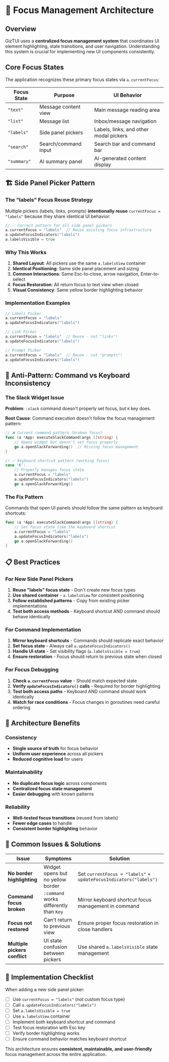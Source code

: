 # 🎯 Focus Management Architecture

## Overview

GizTUI uses a **centralized focus management system** that coordinates UI element highlighting, state transitions, and user navigation. Understanding this system is crucial for implementing new UI components consistently.

## Core Focus States

The application recognizes these primary focus states via `a.currentFocus`:

| Focus State | Purpose | UI Behavior |
|-------------|---------|-------------|
| `"text"` | Message content view | Main message reading area |
| `"list"` | Message list | Inbox/message navigation |
| `"labels"` | Side panel pickers | Labels, links, and other modal pickers |
| `"search"` | Search/command input | Search bar and command bar |
| `"summary"` | AI summary panel | AI-generated content display |

## 🏗️ Side Panel Picker Pattern

### **The "labels" Focus Reuse Strategy**

Multiple pickers (labels, links, prompts) **intentionally reuse** `currentFocus = "labels"` because they share identical UI behavior:

```go
// ✅ Correct pattern for all side panel pickers
a.currentFocus = "labels"  // Reuse existing focus infrastructure
a.updateFocusIndicators("labels")
a.labelsVisible = true
```

### **Why This Works**

1. **Shared Layout**: All pickers use the same `a.labelsView` container
2. **Identical Positioning**: Same side panel placement and sizing
3. **Common Interactions**: Same Esc-to-close, arrow navigation, Enter-to-select
4. **Focus Restoration**: All return focus to text view when closed
5. **Visual Consistency**: Same yellow border highlighting behavior

### **Implementation Examples**

```go
// Labels Picker
a.currentFocus = "labels"
a.updateFocusIndicators("labels")

// Link Picker  
a.currentFocus = "labels"  // Reuse - not "links"!
a.updateFocusIndicators("labels")

// Prompt Picker
a.currentFocus = "labels"  // Reuse - not "prompts"!
a.updateFocusIndicators("labels")
```

## 🚨 **Anti-Pattern: Command vs Keyboard Inconsistency**

### **The Slack Widget Issue**

**Problem**: `:slack` command doesn't properly set focus, but `K` key does.

**Root Cause**: Command execution doesn't follow the focus management pattern:

```go
// ❌ Current command pattern (broken focus)
func (a *App) executeSlackCommand(args []string) {
    // Opens widget but doesn't set focus properly
    go a.openSlackForwarding()  // Missing focus management
}

// ✅ Keyboard shortcut pattern (working focus)  
case 'K':
    // Properly manages focus state
    a.currentFocus = "labels"
    a.updateFocusIndicators("labels")
    go a.openSlackForwarding()
```

### **The Fix Pattern**

Commands that open UI panels should follow the same pattern as keyboard shortcuts:

```go
func (a *App) executeSlackCommand(args []string) {
    // Set focus state like the keyboard shortcut
    a.currentFocus = "labels"
    a.updateFocusIndicators("labels")
    go a.openSlackForwarding()
}
```

## 📋 **Best Practices**

### **For New Side Panel Pickers**

1. **Reuse "labels" focus state** - Don't create new focus types
2. **Use shared container** - `a.labelsView` for consistent positioning  
3. **Follow established patterns** - Copy from existing picker implementations
4. **Test both access methods** - Keyboard shortcut AND command should behave identically

### **For Command Implementation**

1. **Mirror keyboard shortcuts** - Commands should replicate exact behavior
2. **Set focus state** - Always call `a.updateFocusIndicators()` 
3. **Handle UI state** - Set visibility flags (`a.labelsVisible = true`)
4. **Ensure restoration** - Focus should return to previous state when closed

### **For Focus Debugging**

1. **Check `a.currentFocus` value** - Should match expected state
2. **Verify `updateFocusIndicators()` calls** - Required for border highlighting
3. **Test both access paths** - Keyboard AND command should work identically
4. **Watch for race conditions** - Focus changes in goroutines need careful ordering

## 🎯 **Architecture Benefits**

### **Consistency**
- **Single source of truth** for focus behavior
- **Uniform user experience** across all pickers
- **Reduced cognitive load** for users

### **Maintainability**  
- **No duplicate focus logic** across components
- **Centralized focus state management**
- **Easier debugging** with known patterns

### **Reliability**
- **Well-tested focus transitions** (reused from labels)
- **Fewer edge cases** to handle
- **Consistent border highlighting** behavior

## 🔧 **Common Issues & Solutions**

| Issue | Symptoms | Solution |
|-------|----------|----------|
| **No border highlighting** | Widget opens but no yellow border | Set `currentFocus = "labels"` + `updateFocusIndicators("labels")` |
| **Command focus broken** | `:command` works differently than `Key` | Mirror keyboard shortcut focus management in command |
| **Focus not restored** | Can't return to previous view | Ensure proper focus restoration in close handlers |
| **Multiple pickers conflict** | UI state confusion between pickers | Use shared `a.labelsVisible` state management |

## 🚀 **Implementation Checklist**

When adding a new side panel picker:

- [ ] Use `currentFocus = "labels"` (not custom focus type)
- [ ] Call `a.updateFocusIndicators("labels")`  
- [ ] Set `a.labelsVisible = true`
- [ ] Use `a.labelsView` container
- [ ] Implement both keyboard shortcut and command
- [ ] Test focus restoration with Esc key
- [ ] Verify border highlighting works
- [ ] Ensure command behavior matches keyboard shortcut

This architecture ensures **consistent, maintainable, and user-friendly** focus management across the entire application.